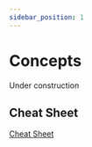 ```yaml
---
sidebar_position: 1
---
```


# Concepts

Under construction

## Cheat Sheet

[Cheat Sheet](https://dockerlabs.collabnix.com/docker/cheatsheet/)
